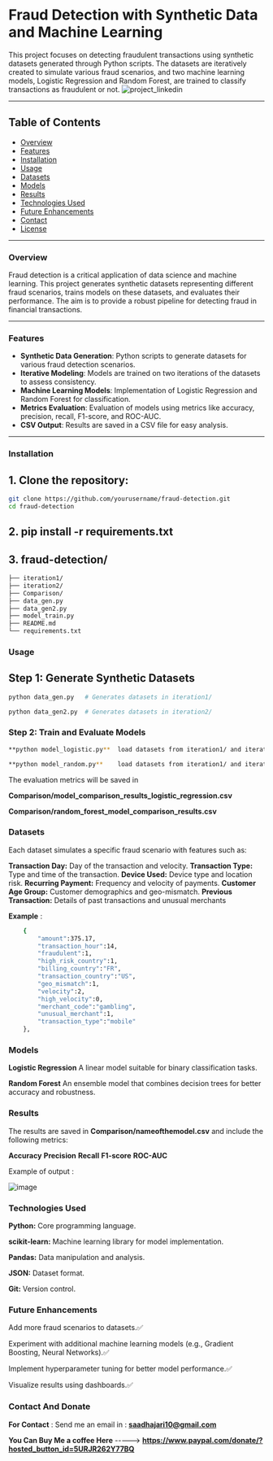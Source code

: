 # Fraud Detection with Synthetic Data and Machine Learning

This project focuses on detecting fraudulent transactions using synthetic datasets generated through Python scripts. The datasets are iteratively created to simulate various fraud scenarios, and two machine learning models, Logistic Regression and Random Forest, are trained to classify transactions as fraudulent or not.
![project_linkedin](https://github.com/user-attachments/assets/638d7f9f-6a6e-43bb-891a-16a8a7025269)

---

## Table of Contents
- [Overview](#overview)
- [Features](#features)
- [Installation](#installation)
- [Usage](#usage)
- [Datasets](#datasets)
- [Models](#models)
- [Results](#results)
- [Technologies Used](#technologies-used)
- [Future Enhancements](#future-enhancements)
- [Contact](#contact)
- [License](#license)

---

### Overview
Fraud detection is a critical application of data science and machine learning. This project generates synthetic datasets representing different fraud scenarios, trains models on these datasets, and evaluates their performance. The aim is to provide a robust pipeline for detecting fraud in financial transactions.

---

### Features
- **Synthetic Data Generation**: Python scripts to generate datasets for various fraud detection scenarios.
- **Iterative Modeling**: Models are trained on two iterations of the datasets to assess consistency.
- **Machine Learning Models**: Implementation of Logistic Regression and Random Forest for classification.
- **Metrics Evaluation**: Evaluation of models using metrics like accuracy, precision, recall, F1-score, and ROC-AUC.
- **CSV Output**: Results are saved in a CSV file for easy analysis.

---

### Installation

## 1. Clone the repository:
   ```bash
   git clone https://github.com/yourusername/fraud-detection.git
   cd fraud-detection
 ```

## 2. pip install -r requirements.txt

## 3. fraud-detection/
```bash
├── iteration1/
├── iteration2/
├── Comparison/
├── data_gen.py
├── data_gen2.py
├── model_train.py
├── README.md
└── requirements.txt
 ```

### Usage 

## Step 1: Generate Synthetic Datasets

```bash
python data_gen.py   # Generates datasets in iteration1/
 ```
```bash
python data_gen2.py  # Generates datasets in iteration2/
 ```

### Step 2: Train and Evaluate Models

```bash
**python model_logistic.py**  load datasets from iteration1/ and iteration2/ and train LogisticRegression and test the model
 ```
```bash
**python model_random.py**    load datasets from iteration1/ and iteration2/ and train RandomForest and test the model 
 ```

The evaluation metrics will be saved in

**Comparison/model_comparison_results_logistic_regression.csv** 

**Comparison/random_forest_model_comparison_results.csv** 

### Datasets

Each dataset simulates a specific fraud scenario with features such as:

**Transaction Day:** Day of the transaction and velocity.
**Transaction Type:** Type and time of the transaction.
**Device Used:** Device type and location risk.
**Recurring Payment:** Frequency and velocity of payments.
**Customer Age Group:** Customer demographics and geo-mismatch.
**Previous Transaction:** Details of past transactions and unusual merchants

**Example** : 
```bash 
    {
        "amount":375.17,
        "transaction_hour":14,
        "fraudulent":1,
        "high_risk_country":1,
        "billing_country":"FR",
        "transaction_country":"US",
        "geo_mismatch":1,
        "velocity":2,
        "high_velocity":0,
        "merchant_code":"gambling",
        "unusual_merchant":1,
        "transaction_type":"mobile"
    },
```

### Models

**Logistic Regression**
A linear model suitable for binary classification tasks.

**Random Forest**
An ensemble model that combines decision trees for better accuracy and robustness.

### Results

The results are saved in **Comparison/nameofthemodel.csv** and include the following metrics:

**Accuracy**
**Precision**
**Recall**
**F1-score**
**ROC-AUC** 

Example of output : 

![image](https://github.com/user-attachments/assets/ab76ff9a-5e43-49b4-8528-5152d492bcb9)

### Technologies Used

**Python:** Core programming language.

**scikit-learn:** Machine learning library for model implementation.

**Pandas:** Data manipulation and analysis.

**JSON:** Dataset format.

**Git:** Version control.

### Future Enhancements

Add more fraud scenarios to datasets.✅

Experiment with additional machine learning models (e.g., Gradient Boosting, Neural Networks).✅

Implement hyperparameter tuning for better model performance.✅

Visualize results using dashboards.✅

### Contact And Donate

**For Contact** : Send me an email in : **saadhajari10@gmail.com**

**You Can Buy Me a coffee Here** -----> **https://www.paypal.com/donate/?hosted_button_id=5URJR262Y77BQ**
